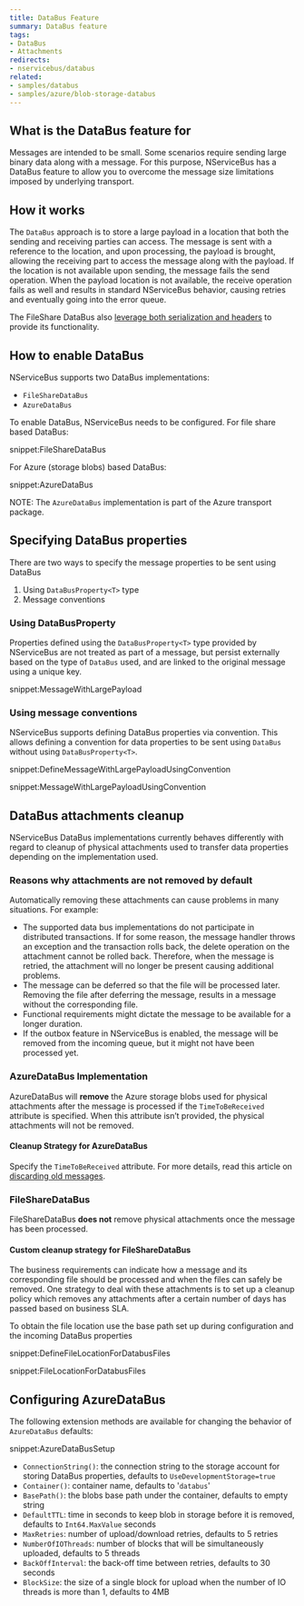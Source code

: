```yaml
---
title: DataBus Feature
summary: DataBus feature
tags:
- DataBus
- Attachments
redirects:
- nservicebus/databus
related:
- samples/databus
- samples/azure/blob-storage-databus
---
```


## What is the DataBus feature for

Messages are intended to be small. Some scenarios require sending large binary data along with a message. For this purpose, NServiceBus has a DataBus feature to allow you to overcome the message size limitations imposed by underlying transport.


## How it works

The `DataBus` approach is to store a large payload in a location that both the sending and receiving parties can access. The message is sent with a reference to the location, and upon processing, the payload is brought, allowing the receiving part to access the message along with the payload. If the location is not available upon sending, the message fails the send operation. When the payload location is not available, the receive operation fails as well and results in standard NServiceBus behavior, causing retries and eventually going into the error queue.

The FileShare DataBus also [leverage both serialization and headers](/nservicebus/messaging/headers.md#fileshare-databus-headers) to provide its functionality.


## How to enable DataBus

NServiceBus supports two DataBus implementations:

* `FileShareDataBus`
* `AzureDataBus`

To enable DataBus, NServiceBus needs to be configured. For file share based DataBus:

snippet:FileShareDataBus

For Azure (storage blobs) based DataBus:

snippet:AzureDataBus

NOTE: The `AzureDataBus` implementation is part of the Azure transport package.


## Specifying DataBus properties

There are two ways to specify the message properties to be sent using DataBus
1. Using `DataBusProperty<T>` type
2. Message conventions


### Using DataBusProperty<T>

Properties defined using the `DataBusProperty<T>` type provided by NServiceBus are not treated as part of a message, but persist externally based on the type of `DataBus` used, and are linked to the original message using a unique key.

snippet:MessageWithLargePayload


### Using message conventions

NServiceBus supports defining DataBus properties via convention. This allows defining a convention for data properties to be sent using `DataBus` without using `DataBusProperty<T>`.

snippet:DefineMessageWithLargePayloadUsingConvention

snippet:MessageWithLargePayloadUsingConvention


## DataBus attachments cleanup

NServiceBus DataBus implementations currently behaves differently with regard to cleanup of physical attachments used to transfer data properties depending on the implementation used.


### Reasons why attachments are not removed by default

Automatically removing these attachments can cause problems in many situations. For example:

* The supported data bus implementations do not participate in distributed transactions. If for some reason, the message handler throws an exception and the transaction rolls back, the delete operation on the attachment cannot be rolled back. Therefore, when the message is retried, the attachment will no longer be present causing additional problems.
* The message can be deferred so that the file will be processed later. Removing the file after deferring the message, results in a message without the corresponding file.
* Functional requirements might dictate the message to be available for a longer duration.
* If the outbox feature in NServiceBus is enabled, the message will be removed from the incoming queue, but it might not have been processed yet. 


### AzureDataBus Implementation

AzureDataBus will **remove** the Azure storage blobs used for physical attachments after the message is processed if the `TimeToBeReceived` attribute is specified. When this attribute isn’t provided, the physical attachments will not be removed.  


#### Cleanup Strategy for AzureDataBus

Specify the `TimeToBeReceived` attribute. For more details, read this article on [discarding old messages](/nservicebus/messaging/discard-old-messages.md).   


### FileShareDataBus

FileShareDataBus **does not** remove physical attachments once the message has been processed. 


#### Custom cleanup strategy for FileShareDataBus

The business requirements can indicate how a message and its corresponding file should be processed and when the files can safely be removed. One strategy to deal with these attachments is to set up a cleanup policy which removes any attachments after a certain number of days has passed based on business SLA.

To obtain the file location use the base path set up during configuration and the incoming DataBus properties

snippet:DefineFileLocationForDatabusFiles

snippet:FileLocationForDatabusFiles

 
## Configuring AzureDataBus

The following extension methods are available for changing the behavior of `AzureDataBus` defaults:

snippet:AzureDataBusSetup

 * `ConnectionString()`: the connection string to the storage account for storing DataBus properties, defaults to `UseDevelopmentStorage=true`
 * `Container()`: container name, defaults to '`databus`'
 * `BasePath()`: the blobs base path under the container, defaults to empty string
 * `DefaultTTL`: time in seconds to keep blob in storage before it is removed, defaults to `Int64.MaxValue` seconds
 * `MaxRetries`: number of upload/download retries, defaults to 5 retries
 * `NumberOfIOThreads`: number of blocks that will be simultaneously uploaded, defaults to 5 threads
 * `BackOffInterval`:  the back-off time between retries, defaults to 30 seconds
 * `BlockSize`: the size of a single block for upload when the number of IO threads is more than 1, defaults to 4MB
